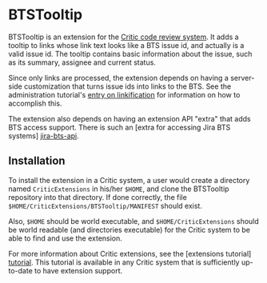 BTSTooltip
==========

BTSTooltip is an extension for the [Critic code review system][critic]. It adds
a tooltip to links whose link text looks like a BTS issue id, and actually is a
valid issue id. The tooltip contains basic information about the issue, such as
its summary, assignee and current status.

Since only links are processed, the extension depends on having a server-side
customization that turns issue ids into links to the BTS. See the administration
tutorial's [entry on linkification][linkification] for information on how to
accomplish this.

The extension also depends on having an extension API "extra" that adds BTS
access support. There is such an [extra for accessing Jira BTS systems]
[jira-bts-api].

Installation
------------

To install the extension in a Critic system, a user would create a directory
named `CriticExtensions` in his/her `$HOME`, and clone the BTSTooltip repository
into that directory.  If done correctly, the file
`$HOME/CriticExtensions/BTSTooltip/MANIFEST` should exist.

Also, `$HOME` should be world executable, and `$HOME/CriticExtensions` should be
world readable (and directories executable) for the Critic system to be able to
find and use the extension.

For more information about Critic extensions, see the [extensions tutorial]
[tutorial].  This tutorial is available in any Critic system that is
sufficiently up-to-date to have extension support.


[critic]: https://github.com/jensl/critic "Critic on GitHub"
[linkification]: https://critic-review.org/tutorial?item=customization#hyperlinks_in_text "Linkification"
[jira-bts-api]: https://github.com/jensl/jira-bts-api "Jira BTS API on GitHub"
[tutorial]: http://critic-review.org/tutorial?item=extensions "Extensions tutorial"

